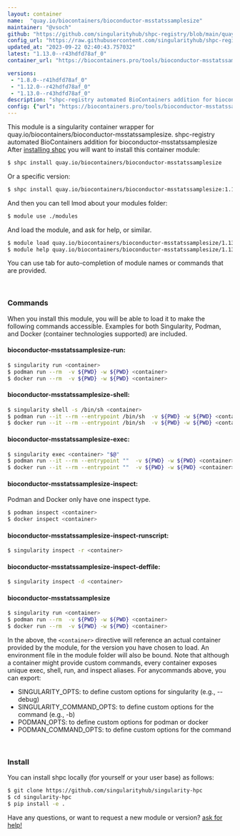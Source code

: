 ```yaml
---
layout: container
name:  "quay.io/biocontainers/bioconductor-msstatssamplesize"
maintainer: "@vsoch"
github: "https://github.com/singularityhub/shpc-registry/blob/main/quay.io/biocontainers/bioconductor-msstatssamplesize/container.yaml"
config_url: "https://raw.githubusercontent.com/singularityhub/shpc-registry/main/quay.io/biocontainers/bioconductor-msstatssamplesize/container.yaml"
updated_at: "2023-09-22 02:40:43.757032"
latest: "1.13.0--r43hdfd78af_0"
container_url: "https://biocontainers.pro/tools/bioconductor-msstatssamplesize"

versions:
 - "1.8.0--r41hdfd78af_0"
 - "1.12.0--r42hdfd78af_0"
 - "1.13.0--r43hdfd78af_0"
description: "shpc-registry automated BioContainers addition for bioconductor-msstatssamplesize"
config: {"url": "https://biocontainers.pro/tools/bioconductor-msstatssamplesize", "maintainer": "@vsoch", "description": "shpc-registry automated BioContainers addition for bioconductor-msstatssamplesize", "latest": {"1.13.0--r43hdfd78af_0": "sha256:a4a35d0015b820ead67bb04911568194ed404e3fa40c81eb41c660f2cc5782a9"}, "tags": {"1.8.0--r41hdfd78af_0": "sha256:4fc5f3aed9346756928bb91171687ec0f87f7783a779a88b19d0f147787b9479", "1.12.0--r42hdfd78af_0": "sha256:923664192a3c3e9bd7b4d1aa0adb23c6b71ec027cb239390dbb27f792e55b785", "1.13.0--r43hdfd78af_0": "sha256:a4a35d0015b820ead67bb04911568194ed404e3fa40c81eb41c660f2cc5782a9"}, "docker": "quay.io/biocontainers/bioconductor-msstatssamplesize"}
---
```


This module is a singularity container wrapper for quay.io/biocontainers/bioconductor-msstatssamplesize.
shpc-registry automated BioContainers addition for bioconductor-msstatssamplesize
After [installing shpc](#install) you will want to install this container module:


```bash
$ shpc install quay.io/biocontainers/bioconductor-msstatssamplesize
```

Or a specific version:

```bash
$ shpc install quay.io/biocontainers/bioconductor-msstatssamplesize:1.13.0--r43hdfd78af_0
```

And then you can tell lmod about your modules folder:

```bash
$ module use ./modules
```

And load the module, and ask for help, or similar.

```bash
$ module load quay.io/biocontainers/bioconductor-msstatssamplesize/1.13.0--r43hdfd78af_0
$ module help quay.io/biocontainers/bioconductor-msstatssamplesize/1.13.0--r43hdfd78af_0
```

You can use tab for auto-completion of module names or commands that are provided.

<br>

### Commands

When you install this module, you will be able to load it to make the following commands accessible.
Examples for both Singularity, Podman, and Docker (container technologies supported) are included.

#### bioconductor-msstatssamplesize-run:

```bash
$ singularity run <container>
$ podman run --rm  -v ${PWD} -w ${PWD} <container>
$ docker run --rm  -v ${PWD} -w ${PWD} <container>
```

#### bioconductor-msstatssamplesize-shell:

```bash
$ singularity shell -s /bin/sh <container>
$ podman run --it --rm --entrypoint /bin/sh  -v ${PWD} -w ${PWD} <container>
$ docker run --it --rm --entrypoint /bin/sh  -v ${PWD} -w ${PWD} <container>
```

#### bioconductor-msstatssamplesize-exec:

```bash
$ singularity exec <container> "$@"
$ podman run --it --rm --entrypoint ""  -v ${PWD} -w ${PWD} <container> "$@"
$ docker run --it --rm --entrypoint ""  -v ${PWD} -w ${PWD} <container> "$@"
```

#### bioconductor-msstatssamplesize-inspect:

Podman and Docker only have one inspect type.

```bash
$ podman inspect <container>
$ docker inspect <container>
```

#### bioconductor-msstatssamplesize-inspect-runscript:

```bash
$ singularity inspect -r <container>
```

#### bioconductor-msstatssamplesize-inspect-deffile:

```bash
$ singularity inspect -d <container>
```



#### bioconductor-msstatssamplesize

```bash
$ singularity run <container>
$ podman run --rm  -v ${PWD} -w ${PWD} <container>
$ docker run --rm  -v ${PWD} -w ${PWD} <container>
```


In the above, the `<container>` directive will reference an actual container provided
by the module, for the version you have chosen to load. An environment file in the
module folder will also be bound. Note that although a container
might provide custom commands, every container exposes unique exec, shell, run, and
inspect aliases. For anycommands above, you can export:

 - SINGULARITY_OPTS: to define custom options for singularity (e.g., --debug)
 - SINGULARITY_COMMAND_OPTS: to define custom options for the command (e.g., -b)
 - PODMAN_OPTS: to define custom options for podman or docker
 - PODMAN_COMMAND_OPTS: to define custom options for the command

<br>

### Install

You can install shpc locally (for yourself or your user base) as follows:

```bash
$ git clone https://github.com/singularityhub/singularity-hpc
$ cd singularity-hpc
$ pip install -e .
```

Have any questions, or want to request a new module or version? [ask for help!](https://github.com/singularityhub/singularity-hpc/issues)
